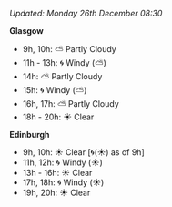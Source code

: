 *Updated: Monday 26th December 08:30*

**Glasgow**

* 9h, 10h: :partly_sunny: Partly Cloudy
* 11h - 13h: :cyclone: Windy (:partly_sunny:)
* 14h: :partly_sunny: Partly Cloudy
* 15h: :cyclone: Windy (:partly_sunny:)
* 16h, 17h: :partly_sunny: Partly Cloudy
* 18h - 20h: :sunny: Clear

**Edinburgh**

* 9h, 10h: :sunny: Clear [:cyclone:(:sunny:) as of 9h]
* 11h, 12h: :cyclone: Windy (:sunny:)
* 13h - 16h: :sunny: Clear
* 17h, 18h: :cyclone: Windy (:sunny:)
* 19h, 20h: :sunny: Clear
